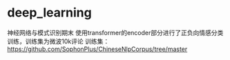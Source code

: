 # deep_learning
神经网络与模式识别期末
使用transformer的encoder部分进行了正负向情感分类训练，训练集为微波10k评论
训练集：https://github.com/SophonPlus/ChineseNlpCorpus/tree/master

